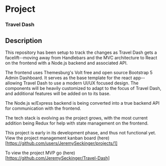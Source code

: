 # Project

### Travel Dash

## Description

This repository has been setup to track the changes as Travel Dash gets a facelift--moving away from Handlebars and the MVC architecture to React on the frontend with a Node.js backend and associated API. 

The frontend uses Themesburg's Volt free and open source Bootstrap 5 Admin Dashboard. It serves as the base template for the react app--allowing Travel Dash to use a modern UI/UX focused design. The components will be heavily customized to adapt to the focus of Travel Dash, and additional features will be added on to its base. 

The Node.js w/Express backend is being converted into a true backend API for communication with the frontend. 

The tech stack is evolving as the project grows, with the most current addition being Redux for help with state management on the frontend. 

This project is early in its development phase, and thus not functional yet. View the project management kanban board (here)[https://github.com/users/JeremySeckinger/projects/1]

To view the project MVP go (here)[https://github.com/JeremySeckinger/Travel-Dash]


